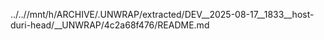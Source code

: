 ../..//mnt/h/ARCHIVE/.UNWRAP/extracted/DEV__2025-08-17__1833__host-duri-head/__UNWRAP/4c2a68f476/README.md